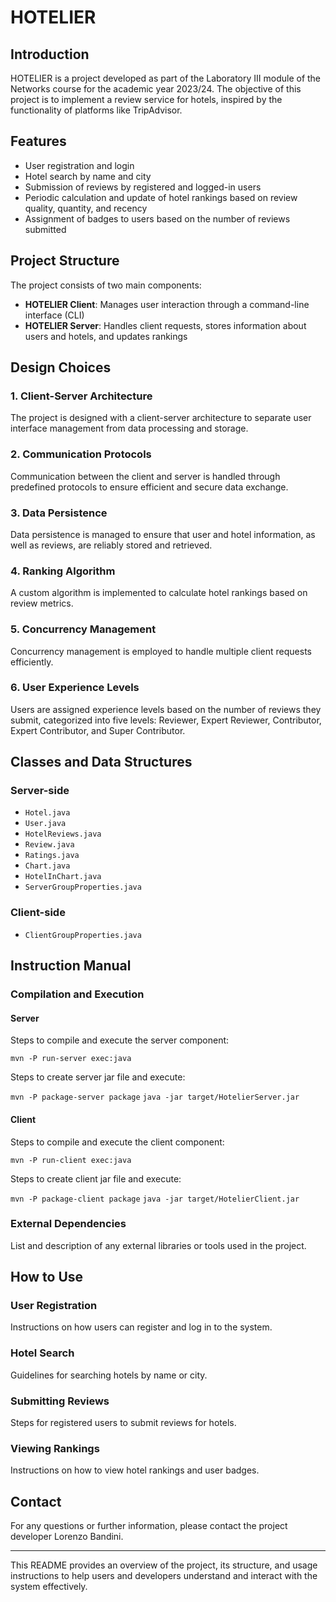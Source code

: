 # HOTELIER

## Introduction

HOTELIER is a project developed as part of the Laboratory III module of the Networks course for the academic year 2023/24. The objective of this project is to implement a review service for hotels, inspired by the functionality of platforms like TripAdvisor.

## Features

- User registration and login
- Hotel search by name and city
- Submission of reviews by registered and logged-in users
- Periodic calculation and update of hotel rankings based on review quality, quantity, and recency
- Assignment of badges to users based on the number of reviews submitted

## Project Structure

The project consists of two main components:

- **HOTELIER Client**: Manages user interaction through a command-line interface (CLI)
- **HOTELIER Server**: Handles client requests, stores information about users and hotels, and updates rankings

## Design Choices

### 1. Client-Server Architecture

The project is designed with a client-server architecture to separate user interface management from data processing and storage.

### 2. Communication Protocols

Communication between the client and server is handled through predefined protocols to ensure efficient and secure data exchange.

### 3. Data Persistence

Data persistence is managed to ensure that user and hotel information, as well as reviews, are reliably stored and retrieved.

### 4. Ranking Algorithm

A custom algorithm is implemented to calculate hotel rankings based on review metrics.

### 5. Concurrency Management

Concurrency management is employed to handle multiple client requests efficiently.

### 6. User Experience Levels

Users are assigned experience levels based on the number of reviews they submit, categorized into five levels: Reviewer, Expert Reviewer, Contributor, Expert Contributor, and Super Contributor.

## Classes and Data Structures

### Server-side

- `Hotel.java`
- `User.java`
- `HotelReviews.java`
- `Review.java`
- `Ratings.java`
- `Chart.java`
- `HotelInChart.java`
- `ServerGroupProperties.java`

### Client-side

- `ClientGroupProperties.java`

## Instruction Manual

### Compilation and Execution

#### Server

Steps to compile and execute the server component:

`mvn -P run-server exec:java`

Steps to create server jar file and execute:

`mvn -P package-server package`
`java -jar target/HotelierServer.jar`

#### Client

Steps to compile and execute the client component:

`mvn -P run-client exec:java`

Steps to create client jar file and execute:

`mvn -P package-client package`
`java -jar target/HotelierClient.jar`

### External Dependencies

List and description of any external libraries or tools used in the project.

## How to Use

### User Registration

Instructions on how users can register and log in to the system.

### Hotel Search

Guidelines for searching hotels by name or city.

### Submitting Reviews

Steps for registered users to submit reviews for hotels.

### Viewing Rankings

Instructions on how to view hotel rankings and user badges.

## Contact

For any questions or further information, please contact the project developer Lorenzo Bandini.

---

This README provides an overview of the project, its structure, and usage instructions to help users and developers understand and interact with the system effectively.

